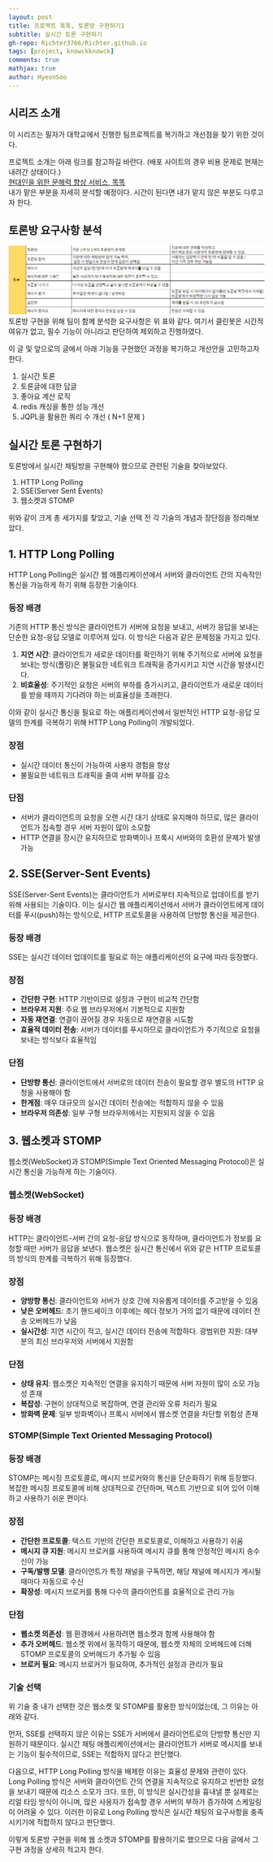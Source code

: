 ```yaml
---
layout: post
title: 프로젝트 똑똑, 토론방 구현하기1
subtitle: 실시간 토론 구현하기
gh-repo: Richter3766/Richter.github.io
tags: [project, knowckknowck]
comments: true
mathjax: true
author: HyeonSoo
---
```


## 시리즈 소개

이 시리즈는 필자가 대학교에서 진행한 팀프로젝트를 복기하고 개선점을 찾기 위한 것이다.

프로젝트 소개는 아래 링크를 참고하길 바란다. (배포 사이트의 경우 비용 문제로 현재는 내려간 상태이다.)<br>
[현대인을 위한 문해력 향상 서비스, 똑똑](https://github.com/KnowckknowcK)<br>
내가 맡은 부분을 자세히 분석할 예정이다. 시간이 된다면 내가 맡지 않은 부분도 다루고자 한다.

## 토론방 요구사항 분석

![alt error](../assets/image/debateRoomReq.png)
토론방 구현을 위해 팀이 함께 분석한 요구사항은 위 표와 같다.
여기서 클린봇은 시간적 여유가 없고, 필수 기능이 아니라고 판단하여 제외하고 진행하였다.

이 글 및 앞으로의 글에서 아래 기능을 구현했던 과정을 복기하고 개선안을 고민하고자 한다.

1. 실시간 토론
2. 토론글에 대한 답글
3. 좋아요 계산 로직
4. redis 캐싱을 통한 성능 개선
5. JQPL을 활용한 쿼리 수 개선 ( N+1 문제 )

## 실시간 토론 구현하기

토론방에서 실시간 채팅방을 구현해야 했으므로 관련된 기술을 찾아보았다.

1. HTTP Long Polling
2. SSE(Server Sent Events)
3. 웹소켓과 STOMP

위와 같이 크게 총 세가지를 찾았고, 기술 선택 전 각 기술의 개념과 장단점을 정리해보았다.

## 1. HTTP Long Polling

HTTP Long Polling은 실시간 웹 애플리케이션에서 서버와 클라이언트 간의 지속적인 통신을 가능하게 하기 위해 등장한 기술이다.

### 등장 배경

기존의 HTTP 통신 방식은 클라이언트가 서버에 요청을 보내고, 서버가 응답을 보내는 단순한 요청-응답 모델로 이루어져 있다. 이 방식은 다음과 같은 문제점을 가지고 있다.

1. **지연 시간**: 클라이언트가 새로운 데이터를 확인하기 위해 주기적으로 서버에 요청을 보내는 방식(폴링)은 불필요한 네트워크 트래픽을 증가시키고 지연 시간을 발생시킨다.
2. **비효율성**: 주기적인 요청은 서버의 부하를 증가시키고, 클라이언트가 새로운 데이터를 받을 때까지 기다려야 하는 비효율성을 초래한다.

이와 같이 실시간 통신을 필요로 하는 애플리케이션에서 일반적인 HTTP 요청-응답 모델의 한계를 극복하기 위해 HTTP Long Polling이 개발되었다.

### 장점

- 실시간 데이터 통신이 가능하여 사용자 경험을 향상
- 불필요한 네트워크 트래픽을 줄여 서버 부하를 감소

### 단점

- 서버가 클라이언트의 요청을 오랜 시간 대기 상태로 유지해야 하므로, 많은 클라이언트가 접속할 경우 서버 자원이 많이 소모함
- HTTP 연결을 장시간 유지하므로 방화벽이나 프록시 서버와의 호환성 문제가 발생 가능

## 2. SSE(Server-Sent Events)

SSE(Server-Sent Events)는 클라이언트가 서버로부터 지속적으로 업데이트를 받기 위해 사용되는 기술이다. 이는 실시간 웹 애플리케이션에서 서버가 클라이언트에게 데이터를 푸시(push)하는 방식으로, HTTP 프로토콜을 사용하여 단방향 통신을 제공한다.

### 등장 배경

SSE는 실시간 데이터 업데이트를 필요로 하는 애플리케이션의 요구에 따라 등장했다.

### 장점

- **간단한 구현**: HTTP 기반이므로 설정과 구현이 비교적 간단함
- **브라우저 지원**: 주요 웹 브라우저에서 기본적으로 지원함
- **자동 재연결**: 연결이 끊어질 경우 자동으로 재연결을 시도함
- **효율적 데이터 전송**: 서버가 데이터를 푸시하므로 클라이언트가 주기적으로 요청을 보내는 방식보다 효율적임

### 단점

- **단방향 통신**: 클라이언트에서 서버로의 데이터 전송이 필요할 경우 별도의 HTTP 요청을 사용해야 함
- **한계점**: 매우 대규모의 실시간 데이터 전송에는 적합하지 않을 수 있음
- **브라우저 의존성**: 일부 구형 브라우저에서는 지원되지 않을 수 있음

## 3. 웹소켓과 STOMP

웹소켓(WebSocket)과 STOMP(Simple Text Oriented Messaging Protocol)은 실시간 통신을 가능하게 하는 기술이다.

### 웹소켓(WebSocket)

### 등장 배경

HTTP는 클라이언트-서버 간의 요청-응답 방식으로 동작하며, 클라이언트가 정보를 요청할 때만 서버가 응답을 보낸다. 웹소켓은 실시간 통신에서 위와 같은 HTTP 프로토콜의 방식의 한계를 극복하기 위해 등장했다.

### 장점

- **양방향 통신**: 클라이언트와 서버가 상호 간에 자유롭게 데이터를 주고받을 수 있음
- **낮은 오버헤드**: 초기 핸드셰이크 이후에는 헤더 정보가 거의 없기 때문에 데이터 전송 오버헤드가 낮음
- **실시간성**: 지연 시간이 적고, 실시간 데이터 전송에 적합하다.
  광범위한 지원: 대부분의 최신 브라우저와 서버에서 지원함

### 단점

- **상태 유지**: 웹소켓은 지속적인 연결을 유지하기 때문에 서버 자원이 많이 소모 가능성 존재
- **복잡성**: 구현이 상대적으로 복잡하며, 연결 관리와 오류 처리가 필요
- **방화벽 문제**: 일부 방화벽이나 프록시 서버에서 웹소켓 연결을 차단할 위험성 존재

### STOMP(Simple Text Oriented Messaging Protocol)

### 등장 배경

STOMP는 메시징 프로토콜로, 메시지 브로커와의 통신을 단순화하기 위해 등장했다. 복잡한 메시징 프로토콜에 비해 상대적으로 간단하며, 텍스트 기반으로 되어 있어 이해하고 사용하기 쉬운 편이다.

### 장점

- **간단한 프로토콜**: 텍스트 기반의 간단한 프로토콜로, 이해하고 사용하기 쉬움
- **메시지 큐 지원**: 메시지 브로커를 사용하여 메시지 큐를 통해 안정적인 메시지 송수신이 가능
- **구독/발행 모델**: 클라이언트가 특정 채널을 구독하면, 해당 채널에 메시지가 게시될 때마다 자동으로 수신
- **확장성**: 메시지 브로커를 통해 다수의 클라이언트를 효율적으로 관리 가능

### 단점

- **웹소켓 의존성**: 웹 환경에서 사용하려면 웹소켓과 함께 사용해야 함
- **추가 오버헤드**: 웹소켓 위에서 동작하기 때문에, 웹소켓 자체의 오버헤드에 더해 STOMP 프로토콜의 오버헤드가 추가될 수 있음
- **브로커 필요**: 메시지 브로커가 필요하여, 추가적인 설정과 관리가 필요

### 기술 선택

위 기술 중 내가 선택한 것은 웹소켓 및 STOMP를 활용한 방식이었는데, 그 이유는 아래와 같다.

먼저, SSE를 선택하지 않은 이유는 SSE가 서버에서 클라이언트로의 단방향 통신만 지원하기 때문이다. 실시간 채팅 애플리케이션에서는 클라이언트가 서버로 메시지를 보내는 기능이 필수적이므로, SSE는 적합하지 않다고 판단했다.

다음으로, HTTP Long Polling 방식을 배제한 이유는 효율성 문제와 관련이 있다. Long Polling 방식은 서버와 클라이언트 간의 연결을 지속적으로 유지하고 빈번한 요청을 보내기 때문에 리소스 소모가 크다. 또한, 이 방식은 실시간성을 흉내낼 뿐 실제로는 리얼 타임 방식이 아니며, 많은 사용자가 접속할 경우 서버의 부하가 증가하여 스케일링이 어려울 수 있다. 이러한 이유로 Long Polling 방식은 실시간 채팅의 요구사항을 충족시키기에 적합하지 않다고 판단했다.

이렇게 토론방 구현을 위해 웹 소켓과 STOMP를 활용하기로 했으므로 다음 글에서 그 구현 과정을 상세히 적고자 한다.
